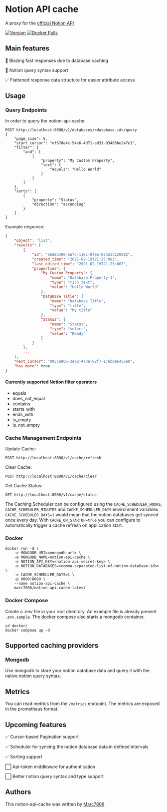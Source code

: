 # Notion API cache

A proxy for the [official Notion API](https://developers.notion.com/)

[![Version](https://img.shields.io/docker/v/marc7806/notion-api-cache?logo=docker)](https://hub.docker.com/r/marc7806/notion-api-cache/tags)
[![Docker Pulls](https://img.shields.io/docker/pulls/marc7806/notion-api-cache?logo=docker&label=pulls)](https://hub.docker.com/r/marc7806/notion-api-cache/)

## Main features
💫 Blazing fast responses due to database caching

🚀 Notion query syntax support

✅ Flattened response data structure for easier attribute access

## Usage
### Query Endpoints
In order to query the notion-api-cache:
```
POST http://localhost:8080/v1/databases/<database-id>/query
{
    "page_size": 5,
    "start_cursor": "ef678e4c-54e6-4d71-ad31-93403be247e1",
    "filter": {
        "and": [
            {
                "property": "My Custom Property",
                "text": {
                    "equals": "Hello World"
                }
            }
        ]
    },
    "sorts": [
        {
            "property": "Status",
            "direction": "ascending"
        }
    ]
}
```

Example response:
```json
{
    "object": "list",
    "results": [
        {
            "id": "e6d8b300-ea7c-11ec-8fea-0242ac120002",
            "created_time": "2021-02-19T21:25:00Z",
            "last_edited_time": "2021-02-19T21:25:00Z",
            "properties": {
                "My Custom Property": {
                    "name": "Database Property 1",
                    "type": "rich_text",
                    "value": "Hello World"
                },
                "Database Title": {
                    "name": "Database Title",
                    "type": "title",
                    "value": "My title"
                },
                "Status": {
                    "name": "Status",
                    "type": "select",
                    "value": "Ready"
                }
            }
        },
        ...
    ],
    "next_cursor": "005ca066-3eb2-473a-82f7-17eb0a6455e8",
    "has_more": true
}
```

#### Currently supported Notion filter operators
* equals
* does_not_equal
* contains
* starts_with
* ends_with
* is_empty
* is_not_empty

### Cache Management Endpoints
Update Cache:
```
POST http://localhost:8080/v1/cache/refresh
```
Clear Cache:
```
POST http://localhost:8080/v1/cache/clear
```
Get Cache Status:
```
GET http://localhost:8080/v1/cache/status
```
The Caching Scheduler can be configured using the ``CACHE_SCHEDULER_HOURS``, ``CACHE_SCHEDULER_MINUTES`` and ``CACHE_SCHEDULER_DAYS`` environment variables. ``CACHE_SCHEDULER_DAYS=1`` would mean that the notion databases get synced once every day. With ``CACHE_ON_STARTUP=true`` you can configure to automatically trigger a cache refresh on application start.

### Docker
```docker
docker run -d \
    -e MONGODB_URI=<mongodb-url> \
    -e MONGODB_NAME=notion-api-cache \
    -e NOTION_API_KEY=<notion-api-secret-key> \
    -e NOTION_DATABASES=<comma-separated-list-of-notion-database-ids> \
    -e CACHE_SCHEDULER_DAYS=1 \
    -p 8080:8080 \
    --name notion-api-cache \
    marc7806/notion-api-cache:latest
```

### Docker Compose
Create a .env file in your root directory. An example file is already present ``.env.sample``.
The docker compose also starts a mongodb container.

```docker
cd docker/
docker compose up -d
```

## Supported caching providers
### Mongodb
Use mongodb to store your notion database data and query it with the native notion query syntax.

## Metrics
You can read metrics from the `/metrics` endpoint. The metrics are exposed in the prometheus format.

## Upcoming features
✅ Cursor-based Pagination support

✅ Scheduler for syncing the notion database data in defined intervals

✅ Sorting support

⬜ Api-token middleware for authentication

⬜ Better notion query syntax and type support

## Authors
This notion-api-cache was written by [Marc7806](https://github.com/marc7806/)
